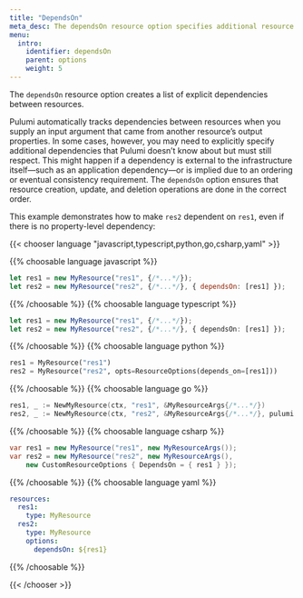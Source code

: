 ```yaml
---
title: "DependsOn"
meta_desc: The dependsOn resource option specifies additional resource dependencies in addition to those in the dependency graph.
menu:
  intro:
    identifier: dependsOn
    parent: options
    weight: 5
---
```


The `dependsOn` resource option creates a list of explicit dependencies between resources.

Pulumi automatically tracks dependencies between resources when you supply an input argument that came from another resource’s output properties. In some cases, however, you may need to explicitly specify additional dependencies that Pulumi doesn’t know about but must still respect. This might happen if a dependency is external to the infrastructure itself—such as an application dependency—or is implied due to an ordering or eventual consistency requirement. The `dependsOn` option ensures that resource creation, update, and deletion operations are done in the correct order.

This example demonstrates how to make `res2` dependent on `res1`, even if there is no property-level dependency:

{{< chooser language "javascript,typescript,python,go,csharp,yaml" >}}

{{% choosable language javascript %}}

```javascript
let res1 = new MyResource("res1", {/*...*/});
let res2 = new MyResource("res2", {/*...*/}, { dependsOn: [res1] });
```

{{% /choosable %}}
{{% choosable language typescript %}}

```typescript
let res1 = new MyResource("res1", {/*...*/});
let res2 = new MyResource("res2", {/*...*/}, { dependsOn: [res1] });
```

{{% /choosable %}}
{{% choosable language python %}}

```python
res1 = MyResource("res1")
res2 = MyResource("res2", opts=ResourceOptions(depends_on=[res1]))
```

{{% /choosable %}}
{{% choosable language go %}}

```go
res1, _ := NewMyResource(ctx, "res1", &MyResourceArgs{/*...*/})
res2, _ := NewMyResource(ctx, "res2", &MyResourceArgs{/*...*/}, pulumi.DependsOn([]Resource{res1}))
```

{{% /choosable %}}
{{% choosable language csharp %}}

```csharp
var res1 = new MyResource("res1", new MyResourceArgs());
var res2 = new MyResource("res2", new MyResourceArgs(),
    new CustomResourceOptions { DependsOn = { res1 } });
```

{{% /choosable %}}
{{% choosable language yaml %}}

```yaml
resources:
  res1:
    type: MyResource
  res2:
    type: MyResource
    options:
      dependsOn: ${res1}
```

{{% /choosable %}}

{{< /chooser >}}
